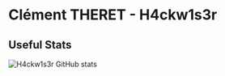 # Clément THERET - H4ckw1s3r

<!--
**Clemix37/Clemix37** is a ✨ _special_ ✨ repository because its `README.md` (this file) appears on your GitHub profile.

Here are some ideas to get you started:

- 🔭 I’m currently working on ...
- 🌱 I’m currently learning ...
- 👯 I’m looking to collaborate on ...
- 🤔 I’m looking for help with ...
- 💬 Ask me about ...
- 📫 How to reach me: ...
- 😄 Pronouns: ...
- ⚡ Fun fact: ...
-->

## Useful Stats

![H4ckw1s3r GitHub stats](https://github-readme-stats.vercel.app/api?username=clemix37&count_private=true&show_icons=true&theme=synthwave)
